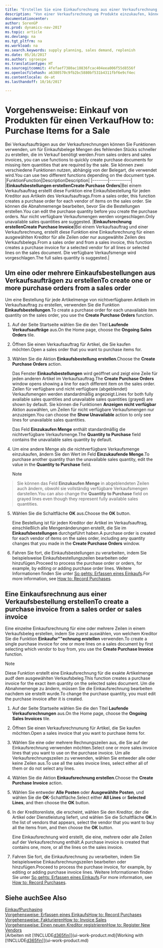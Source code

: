 ```yaml
---
title: "Erstellen Sie eine Einkaufsrechnung aus einer Verkaufsrechnung, um Artikel für einen Verkauf zu kaufen"
description: "Von einer Verkaufsrechnung um Produkte einzukaufen, können Sie eine Einkaufsrechnung für einen Kreditor oder Lieferanten einen erstellen."
documentationcenter: 
author: SorenGP
ms.prod: dynamics-nav-2017
ms.topic: article
ms.devlang: na
ms.tgt_pltfrm: na
ms.workload: na
ms.search.keywords: supply planning, sales demand, replenish
ms.date: 05/16/2017
ms.author: sgroespe
ms.translationtype: HT
ms.sourcegitcommit: 4fefaef7380ac10836fcac404eea006f55d8556f
ms.openlocfilehash: a6380570c9fb2bc5880bf531b4311fbf6e9cf4ec
ms.contentlocale: de-at
ms.lasthandoff: 10/16/2017

---
```

# <a name="how-to-purchase-items-for-a-sale"></a><span data-ttu-id="bbe68-103">Vorgehensweise: Einkauf von Produkten für einen Verkauf</span><span class="sxs-lookup"><span data-stu-id="bbe68-103">How to: Purchase Items for a Sale</span></span>
<span data-ttu-id="bbe68-104">Bei Verkaufsaufträgen aus der Verkaufsrechnungen können Sie Funktionen verwenden, um für Einkaufsbelege Mengen des fehlenden Stücks schneller zu erstellen, die im Verkauf benötigt werden.</span><span class="sxs-lookup"><span data-stu-id="bbe68-104">From sales orders and sales invoices, you can use functions to quickly create purchase documents for missing item quantities that are required by the sale.</span></span> <span data-ttu-id="bbe68-105">Sie können zwei verschiedene Funktionen nutzen, abhängig von der Belegart, die verwendet wird.</span><span class="sxs-lookup"><span data-stu-id="bbe68-105">You can use two different functions depending on the document type.</span></span>
|<span data-ttu-id="bbe68-106">Funktion</span><span class="sxs-lookup"><span data-stu-id="bbe68-106">Function</span></span>|<span data-ttu-id="bbe68-107">Description</span><span class="sxs-lookup"><span data-stu-id="bbe68-107">Description</span></span>|
|--------|-----------|
|<span data-ttu-id="bbe68-108">**Einkaufsbestellungen erstellen**</span><span class="sxs-lookup"><span data-stu-id="bbe68-108">**Create Purchase Orders**</span></span>|<span data-ttu-id="bbe68-109">Bei einem Verkaufsauftrag erstellt diese Funktion eine Einkaufsbestellung für jeden Kreditor aus Artikeln des Verkaufsauftrags.</span><span class="sxs-lookup"><span data-stu-id="bbe68-109">From a sales order, this function creates a purchase order for each vendor of items on the sales order.</span></span> <span data-ttu-id="bbe68-110">Sie können die Abnahmemenge bearbeiten, bevor Sie die Bestellungen erstellen.</span><span class="sxs-lookup"><span data-stu-id="bbe68-110">You can edit the purchase quantity before you create the purchase orders.</span></span> <span data-ttu-id="bbe68-111">Nur nicht verfügbare Verkaufsmengen werden vorgeschlagen.</span><span class="sxs-lookup"><span data-stu-id="bbe68-111">Only unavailable sales quantities are suggested.</span></span>
|<span data-ttu-id="bbe68-112">**Einkaufsrechnung erstellen**</span><span class="sxs-lookup"><span data-stu-id="bbe68-112">**Create Purchase Invoice**</span></span>|<span data-ttu-id="bbe68-113">Bei einem Verkaufsauftrag und einer Verkaufsrechnung, erstellt diese Funktion eine Einkaufsrechnung für einen ausgewählten Kreditor für alle Zeilen oder nur ausgewählte Zeilen des Verkaufsbelegs.</span><span class="sxs-lookup"><span data-stu-id="bbe68-113">From a sales order and from a sales invoice, this function creates a purchase invoice for a selected vendor for all lines or selected lines on the sales document.</span></span> <span data-ttu-id="bbe68-114">Die verfügbare Verkaufsmenge wird vorgeschlagen.</span><span class="sxs-lookup"><span data-stu-id="bbe68-114">The full sales quantity is suggested.</span></span>|

## <a name="to-create-one-or-more-purchase-orders-from-a-sales-order"></a><span data-ttu-id="bbe68-115">Um eine oder mehrere Einkaufsbestellungen aus Verkaufsaufträgen zu erstellen</span><span class="sxs-lookup"><span data-stu-id="bbe68-115">To create one or more purchase orders from a sales order</span></span>
<span data-ttu-id="bbe68-116">Um eine Bestellung für jede Artikelmenge von nichtverfügbaren Artikeln im Verkaufsauftrag zu erstellen, verwenden Sie die Funktion **Einkaufsbestellungen**.</span><span class="sxs-lookup"><span data-stu-id="bbe68-116">To create a purchase order for each unavailable item quantity on the sales order, you use the **Create Purchase Orders** function.</span></span>

1. <span data-ttu-id="bbe68-117">Auf der Seite Startseite wählen Sie die den Titel **Laufende Verkaufsaufträge** aus.</span><span class="sxs-lookup"><span data-stu-id="bbe68-117">On the Home page, choose the **Ongoing Sales Orders** tile.</span></span>
2. <span data-ttu-id="bbe68-118">Öffnen Sie einen Verkaufsauftrag für Artikel, die Sie kaufen möchten.</span><span class="sxs-lookup"><span data-stu-id="bbe68-118">Open a sales order that you want to purchase items for.</span></span>
3. <span data-ttu-id="bbe68-119">Wählen Sie die Aktion **Einkaufsbestellung erstellen**.</span><span class="sxs-lookup"><span data-stu-id="bbe68-119">Choose the **Create Purchase Orders** action.</span></span>

    <span data-ttu-id="bbe68-120">Das Fenster **Einkaufsbestellungen** wird geöffnet und zeigt eine Zeile für jeden anderen Artikel im Verkaufsauftrag.</span><span class="sxs-lookup"><span data-stu-id="bbe68-120">The **Create Purchase Orders** window opens showing a line for each different item on the sales order.</span></span> <span data-ttu-id="bbe68-121">Zeilen für verfügbare und nicht verfügbare (abgeblendet) Verkaufsmengen werden standardmäßig angezeigt.</span><span class="sxs-lookup"><span data-stu-id="bbe68-121">Lines for both fully available sales quantities and unavailable sales quantities (grayed) are shown by default.</span></span> <span data-ttu-id="bbe68-122">Sie können die Funktionen **Anzeigen nicht verfügbar** Aktion auswählen, um Zeilen für nicht verfügbare Verkaufsmengen nur anzuzeigen.</span><span class="sxs-lookup"><span data-stu-id="bbe68-122">You can choose the **Show Unavailable** action to only see lines for unavailable sales quantities.</span></span>

    <span data-ttu-id="bbe68-123">Das Feld **Einzukaufen Menge** enthält standardmäßig die nichtverfügbare Verkaufsmenge.</span><span class="sxs-lookup"><span data-stu-id="bbe68-123">The **Quantity to Purchase** field contains the unavailable sales quantity by default.</span></span>
4. <span data-ttu-id="bbe68-124">Um eine andere Menge als die nichtverfügbare Verkaufsmenge einzukaufen, ändern Sie den Wert im Feld **Einzukaufende Menge**.</span><span class="sxs-lookup"><span data-stu-id="bbe68-124">To purchase another quantity than the unavailable sales quantity, edit the value in the **Quantity to Purchase** field.</span></span>

    > [!NOTE]  
>   <span data-ttu-id="bbe68-125">Sie können das Feld **Einzukaufen Menge** in abgeblendeten Zeilen auch ändern, obwohl sie vollständig verfügbare Verkaufsmengen darstellen.</span><span class="sxs-lookup"><span data-stu-id="bbe68-125">You can also change the **Quantity to Purchase** field on grayed lines even though they represent fully available sales quantities.</span></span>
5. <span data-ttu-id="bbe68-126">Wählen Sie die Schaltfläche **OK** aus.</span><span class="sxs-lookup"><span data-stu-id="bbe68-126">Choose the **OK** button.</span></span>

    <span data-ttu-id="bbe68-127">Eine Bestellung ist für jeden Kreditor der Artikel im Verkaufsauftrag, einschließlich alle Mengenänderungen erstellt, die Sie im **Einkaufsbestellungen** durchgeführt haben.</span><span class="sxs-lookup"><span data-stu-id="bbe68-127">A purchase order is created for each vendor of items on the sales order, including any quantity changes that you made in the **Create Purchase Orders** window.</span></span>
7. <span data-ttu-id="bbe68-128">Fahren Sie fort, die Einkaufsbestellungen zu verarbeiten, indem Sie beispielsweise Einkaufsbestellungszeilen bearbeiten oder hinzufügen.</span><span class="sxs-lookup"><span data-stu-id="bbe68-128">Proceed to process the purchase order or orders, for example, by editing or adding purchase order lines.</span></span> <span data-ttu-id="bbe68-129">Weitere Informationen finden Sie unter [So gehts: Erfassen eines Einkaufs](purchasing-how-record-purchases.md).</span><span class="sxs-lookup"><span data-stu-id="bbe68-129">For more information, see [How to: Record Purchases](purchasing-how-record-purchases.md).</span></span>


## <a name="to-create-a-purchase-invoice-from-a-sales-order-or-sales-invoice"></a><span data-ttu-id="bbe68-130">Eine Einkaufsrechnung aus einer Verkaufsbestellung erstellen</span><span class="sxs-lookup"><span data-stu-id="bbe68-130">To create a purchase invoice from a sales order or sales invoice</span></span>
<span data-ttu-id="bbe68-131">Eine einzelne Einkaufsrechnung für eine oder mehrere Zeilen in einem Verkaufsbeleg erstellen, indem Sie zuerst auswählen, von welchem Kreditor Sie die Funktion **Einkaufsr""echnung erstellen** verwenden.</span><span class="sxs-lookup"><span data-stu-id="bbe68-131">To create a single purchase invoice for one or more lines on a sales document by first selecting which vendor to buy from, you use the **Create Purchase Invoice** function.</span></span>

> [!NOTE]  
>   <span data-ttu-id="bbe68-132">Diese Funktion erstellt eine Einkaufsrechnung für die exakte Artikelmenge audf dem ausgewählten Verkaufsbeleg.</span><span class="sxs-lookup"><span data-stu-id="bbe68-132">This function creates a purchase invoice for the exact item quantity on the selected sales document.</span></span> <span data-ttu-id="bbe68-133">Um die Abnahmemenge zu ändern, müssen Sie die Einkaufsrechnung bearbeiten nachdem sie erstellt wurde.</span><span class="sxs-lookup"><span data-stu-id="bbe68-133">To change the purchase quantity, you must edit the purchase invoice after it is created.</span></span>  

1. <span data-ttu-id="bbe68-134">Auf der Seite Startseite wählen Sie die den Titel **Laufende Verkaufsrechnungen** aus.</span><span class="sxs-lookup"><span data-stu-id="bbe68-134">On the Home page, choose the **Ongoing Sales Invoices** tile.</span></span>
2. <span data-ttu-id="bbe68-135">Öffnen Sie einen Verkaufsrechnunung für Artikel, die Sie kaufen möchten.</span><span class="sxs-lookup"><span data-stu-id="bbe68-135">Open a sales invoice that you want to purchase items for.</span></span>
3. <span data-ttu-id="bbe68-136">Wählen Sie eine oder mehrere Rechnungszeilen aus, die Sie auf der Einkaufsrechnung verwenden möchten.</span><span class="sxs-lookup"><span data-stu-id="bbe68-136">Select one or more sales invoice lines that you want to use on the purchase invoice.</span></span> <span data-ttu-id="bbe68-137">Um alle Verkaufsrechnungszeilen zu verwenden, wählen Sie entweder alle oder keine Zeilen aus.</span><span class="sxs-lookup"><span data-stu-id="bbe68-137">To use all the sales invoice lines, select either all of them or do not select any lines.</span></span>
4. <span data-ttu-id="bbe68-138">Wählen Sie die Aktion **Einkaufsrechnung erstellen**.</span><span class="sxs-lookup"><span data-stu-id="bbe68-138">Choose the **Create Purchase Invoice** action.</span></span>
5. <span data-ttu-id="bbe68-139">Wählen Sie entweder **Alle Posten** oder **Ausgewählte Posten**, und wählen Sie die **OK**-Schaltfläche.</span><span class="sxs-lookup"><span data-stu-id="bbe68-139">Select either **All Lines** or **Selected Lines**, and then choose the **OK** button.</span></span>  
6. <span data-ttu-id="bbe68-140">In der Kreditorenliste, die erscheint, wählen Sie den Kreditor, der die Artikel oder Dienstleistung liefert, und wählen Sie die Schaltfläche **OK**.</span><span class="sxs-lookup"><span data-stu-id="bbe68-140">In the list of vendors that appears, select the vendor that you want to buy all the items from, and then choose the **OK** button.</span></span>

    <span data-ttu-id="bbe68-141">Eine Einkaufsrechnung wird erstellt, die eine, mehrere oder alle Zeilen auf der Verkaufsrechnung enthält.</span><span class="sxs-lookup"><span data-stu-id="bbe68-141">A purchase invoice is created that contains one, more, or all the lines on the sales invoice.</span></span>
7. <span data-ttu-id="bbe68-142">Fahren Sie fort, die Einkaufsrechnung zu verarbeiten, indem Sie beispielsweise Einkaufsrechnungszeilen bearbeiten oder hinzufügen.</span><span class="sxs-lookup"><span data-stu-id="bbe68-142">Proceed to process the purchase invoice, for example, by editing or adding purchase invoice lines.</span></span> <span data-ttu-id="bbe68-143">Weitere Informationen finden Sie unter [So gehts: Erfassen eines Einkaufs](purchasing-how-record-purchases.md).</span><span class="sxs-lookup"><span data-stu-id="bbe68-143">For more information, see [How to: Record Purchases](purchasing-how-record-purchases.md).</span></span>

## <a name="see-also"></a><span data-ttu-id="bbe68-144">Siehe auch</span><span class="sxs-lookup"><span data-stu-id="bbe68-144">See Also</span></span>
[<span data-ttu-id="bbe68-145">Einkauf</span><span class="sxs-lookup"><span data-stu-id="bbe68-145">Purchasing</span></span>](purchasing-manage-purchasing.md)  
[<span data-ttu-id="bbe68-146">Vorgehensweise: Erfassen eines Einkaufs</span><span class="sxs-lookup"><span data-stu-id="bbe68-146">How to: Record Purchases</span></span>](purchasing-how-record-purchases.md)  
[<span data-ttu-id="bbe68-147">Vorgehensweise: Fakturieren</span><span class="sxs-lookup"><span data-stu-id="bbe68-147">How to: Invoice Sales</span></span>](sales-how-invoice-sales.md)  
[<span data-ttu-id="bbe68-148">Vorgehensweise: Einen neuen Kreditor registrieren</span><span class="sxs-lookup"><span data-stu-id="bbe68-148">How to: Register New Vendors</span></span>](purchasing-how-register-new-vendors.md)  
<span data-ttu-id="bbe68-149">[Arbeiten mit [!INCLUDE[d365fin](includes/d365fin_md.md)]](ui-work-product.md)</span><span class="sxs-lookup"><span data-stu-id="bbe68-149">[Working with [!INCLUDE[d365fin](includes/d365fin_md.md)]](ui-work-product.md)</span></span>

